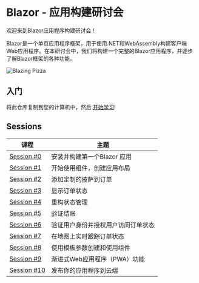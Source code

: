 # Blazor - 应用构建研讨会

欢迎来到Blazor应用程序构建研讨会！

Blazor是一个单页应用程序框架，用于使用.NET和WebAssembly构建客户端Web应用程序。在本研讨会中，我们将构建一个完整的Blazor应用程序，并逐步了解Blazor框架的各种功能。

![Blazing Pizza](https://user-images.githubusercontent.com/1874516/77244515-c889ce00-6bd2-11ea-9a45-47452c084464.png)


## 入门 

将此仓库复制到您的计算机中，然后 [开始学习](/docs/00-get-started.md)!

## Sessions

| 课程 | 主题 |
| ----- | ---- |
| [Session #0](/docs/00-get-started.md) | 安装并构建第一个Blazor 应用 |
| [Session #1](/docs/01-components-and-layout.md) | 开始使用组件，创建应用布局 |
| [Session #2](/docs/02-customize-a-pizza.md) | 添加定制的披萨到订单  |
| [Session #3](/docs/03-show-order-status.md) | 显示订单状态 |
| [Session #4](/docs/04-refactor-state-management.md) | 重构状态管理 |
| [Session #5](/docs/05-checkout-with-validation.md) | 验证结账 |
| [Session #6](/docs/06-authentication-and-authorization.md) | 验证用户身份并授权用户访问订单状态 |
| [Session #7](/docs/07-javascript-interop.md) | 在地图上实时跟踪订单状态 |
| [Session #8](/docs/08-templated-components.md) |使用模板参数创建和使用组件 |
| [Session #9](/docs/09-progressive-web-app.md) | 渐进式Web应用程序（PWA）功能 |
| [Session #10](/docs/10-publish-and-deploy.md) | 发布你的应用程序到云端 |
